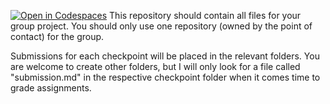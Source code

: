 [![Open in Codespaces](https://classroom.github.com/assets/launch-codespace-2972f46106e565e64193e422d61a12cf1da4916b45550586e14ef0a7c637dd04.svg)](https://classroom.github.com/open-in-codespaces?assignment_repo_id=18087505)
This repository should contain all files for your group project. You should only use one repository (owned by the point of contact) for the group.

Submissions for each checkpoint will be placed in the relevant folders. You are welcome to create other folders, but I will only look for a file called "submission.md" in the respective checkpoint folder when it comes time to grade assignments.

